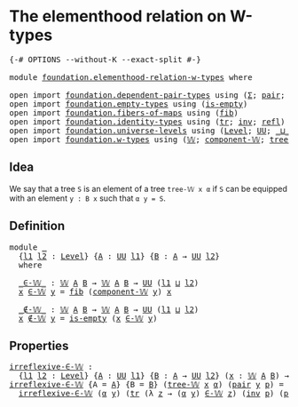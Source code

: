 # The elementhood relation on W-types

<pre class="Agda"><a id="48" class="Symbol">{-#</a> <a id="52" class="Keyword">OPTIONS</a> <a id="60" class="Pragma">--without-K</a> <a id="72" class="Pragma">--exact-split</a> <a id="86" class="Symbol">#-}</a>

<a id="91" class="Keyword">module</a> <a id="98" href="foundation.elementhood-relation-w-types.html" class="Module">foundation.elementhood-relation-w-types</a> <a id="138" class="Keyword">where</a>

<a id="145" class="Keyword">open</a> <a id="150" class="Keyword">import</a> <a id="157" href="foundation.dependent-pair-types.html" class="Module">foundation.dependent-pair-types</a> <a id="189" class="Keyword">using</a> <a id="195" class="Symbol">(</a><a id="196" href="foundation-core.dependent-pair-types.html#502" class="Record">Σ</a><a id="197" class="Symbol">;</a> <a id="199" href="foundation-core.dependent-pair-types.html#575" class="InductiveConstructor">pair</a><a id="203" class="Symbol">;</a> <a id="205" href="foundation-core.dependent-pair-types.html#592" class="Field">pr1</a><a id="208" class="Symbol">;</a> <a id="210" href="foundation-core.dependent-pair-types.html#604" class="Field">pr2</a><a id="213" class="Symbol">)</a>
<a id="215" class="Keyword">open</a> <a id="220" class="Keyword">import</a> <a id="227" href="foundation.empty-types.html" class="Module">foundation.empty-types</a> <a id="250" class="Keyword">using</a> <a id="256" class="Symbol">(</a><a id="257" href="foundation-core.empty-types.html#1215" class="Function">is-empty</a><a id="265" class="Symbol">)</a>
<a id="267" class="Keyword">open</a> <a id="272" class="Keyword">import</a> <a id="279" href="foundation.fibers-of-maps.html" class="Module">foundation.fibers-of-maps</a> <a id="305" class="Keyword">using</a> <a id="311" class="Symbol">(</a><a id="312" href="foundation-core.fibers-of-maps.html#928" class="Function">fib</a><a id="315" class="Symbol">)</a>
<a id="317" class="Keyword">open</a> <a id="322" class="Keyword">import</a> <a id="329" href="foundation.identity-types.html" class="Module">foundation.identity-types</a> <a id="355" class="Keyword">using</a> <a id="361" class="Symbol">(</a><a id="362" href="foundation-core.identity-types.html#4583" class="Function">tr</a><a id="364" class="Symbol">;</a> <a id="366" href="foundation-core.identity-types.html#1552" class="Function">inv</a><a id="369" class="Symbol">;</a> <a id="371" href="foundation-core.identity-types.html#694" class="InductiveConstructor">refl</a><a id="375" class="Symbol">)</a>
<a id="377" class="Keyword">open</a> <a id="382" class="Keyword">import</a> <a id="389" href="foundation.universe-levels.html" class="Module">foundation.universe-levels</a> <a id="416" class="Keyword">using</a> <a id="422" class="Symbol">(</a><a id="423" href="Agda.Primitive.html#597" class="Postulate">Level</a><a id="428" class="Symbol">;</a> <a id="430" href="foundation-core.universe-levels.html#222" class="Primitive">UU</a><a id="432" class="Symbol">;</a> <a id="434" href="Agda.Primitive.html#810" class="Primitive Operator">_⊔_</a><a id="437" class="Symbol">)</a>
<a id="439" class="Keyword">open</a> <a id="444" class="Keyword">import</a> <a id="451" href="foundation.w-types.html" class="Module">foundation.w-types</a> <a id="470" class="Keyword">using</a> <a id="476" class="Symbol">(</a><a id="477" href="foundation.w-types.html#2289" class="Datatype">𝕎</a><a id="478" class="Symbol">;</a> <a id="480" href="foundation.w-types.html#2524" class="Function">component-𝕎</a><a id="491" class="Symbol">;</a> <a id="493" href="foundation.w-types.html#2358" class="InductiveConstructor">tree-𝕎</a><a id="499" class="Symbol">)</a>
</pre>
## Idea

We say that a tree `S` is an element of a tree `tree-𝕎 x α` if `S` can be equipped with an element `y : B x` such that `α y = S`.

## Definition

<pre class="Agda"><a id="669" class="Keyword">module</a> <a id="676" href="foundation.elementhood-relation-w-types.html#676" class="Module">_</a>
  <a id="680" class="Symbol">{</a><a id="681" href="foundation.elementhood-relation-w-types.html#681" class="Bound">l1</a> <a id="684" href="foundation.elementhood-relation-w-types.html#684" class="Bound">l2</a> <a id="687" class="Symbol">:</a> <a id="689" href="Agda.Primitive.html#597" class="Postulate">Level</a><a id="694" class="Symbol">}</a> <a id="696" class="Symbol">{</a><a id="697" href="foundation.elementhood-relation-w-types.html#697" class="Bound">A</a> <a id="699" class="Symbol">:</a> <a id="701" href="foundation-core.universe-levels.html#222" class="Primitive">UU</a> <a id="704" href="foundation.elementhood-relation-w-types.html#681" class="Bound">l1</a><a id="706" class="Symbol">}</a> <a id="708" class="Symbol">{</a><a id="709" href="foundation.elementhood-relation-w-types.html#709" class="Bound">B</a> <a id="711" class="Symbol">:</a> <a id="713" href="foundation.elementhood-relation-w-types.html#697" class="Bound">A</a> <a id="715" class="Symbol">→</a> <a id="717" href="foundation-core.universe-levels.html#222" class="Primitive">UU</a> <a id="720" href="foundation.elementhood-relation-w-types.html#684" class="Bound">l2</a><a id="722" class="Symbol">}</a>
  <a id="726" class="Keyword">where</a>

  <a id="735" href="foundation.elementhood-relation-w-types.html#735" class="Function Operator">_∈-𝕎_</a> <a id="741" class="Symbol">:</a> <a id="743" href="foundation.w-types.html#2289" class="Datatype">𝕎</a> <a id="745" href="foundation.elementhood-relation-w-types.html#697" class="Bound">A</a> <a id="747" href="foundation.elementhood-relation-w-types.html#709" class="Bound">B</a> <a id="749" class="Symbol">→</a> <a id="751" href="foundation.w-types.html#2289" class="Datatype">𝕎</a> <a id="753" href="foundation.elementhood-relation-w-types.html#697" class="Bound">A</a> <a id="755" href="foundation.elementhood-relation-w-types.html#709" class="Bound">B</a> <a id="757" class="Symbol">→</a> <a id="759" href="foundation-core.universe-levels.html#222" class="Primitive">UU</a> <a id="762" class="Symbol">(</a><a id="763" href="foundation.elementhood-relation-w-types.html#681" class="Bound">l1</a> <a id="766" href="Agda.Primitive.html#810" class="Primitive Operator">⊔</a> <a id="768" href="foundation.elementhood-relation-w-types.html#684" class="Bound">l2</a><a id="770" class="Symbol">)</a>
  <a id="774" href="foundation.elementhood-relation-w-types.html#774" class="Bound">x</a> <a id="776" href="foundation.elementhood-relation-w-types.html#735" class="Function Operator">∈-𝕎</a> <a id="780" href="foundation.elementhood-relation-w-types.html#780" class="Bound">y</a> <a id="782" class="Symbol">=</a> <a id="784" href="foundation-core.fibers-of-maps.html#928" class="Function">fib</a> <a id="788" class="Symbol">(</a><a id="789" href="foundation.w-types.html#2524" class="Function">component-𝕎</a> <a id="801" href="foundation.elementhood-relation-w-types.html#780" class="Bound">y</a><a id="802" class="Symbol">)</a> <a id="804" href="foundation.elementhood-relation-w-types.html#774" class="Bound">x</a>

  <a id="809" href="foundation.elementhood-relation-w-types.html#809" class="Function Operator">_∉-𝕎_</a> <a id="815" class="Symbol">:</a> <a id="817" href="foundation.w-types.html#2289" class="Datatype">𝕎</a> <a id="819" href="foundation.elementhood-relation-w-types.html#697" class="Bound">A</a> <a id="821" href="foundation.elementhood-relation-w-types.html#709" class="Bound">B</a> <a id="823" class="Symbol">→</a> <a id="825" href="foundation.w-types.html#2289" class="Datatype">𝕎</a> <a id="827" href="foundation.elementhood-relation-w-types.html#697" class="Bound">A</a> <a id="829" href="foundation.elementhood-relation-w-types.html#709" class="Bound">B</a> <a id="831" class="Symbol">→</a> <a id="833" href="foundation-core.universe-levels.html#222" class="Primitive">UU</a> <a id="836" class="Symbol">(</a><a id="837" href="foundation.elementhood-relation-w-types.html#681" class="Bound">l1</a> <a id="840" href="Agda.Primitive.html#810" class="Primitive Operator">⊔</a> <a id="842" href="foundation.elementhood-relation-w-types.html#684" class="Bound">l2</a><a id="844" class="Symbol">)</a>
  <a id="848" href="foundation.elementhood-relation-w-types.html#848" class="Bound">x</a> <a id="850" href="foundation.elementhood-relation-w-types.html#809" class="Function Operator">∉-𝕎</a> <a id="854" href="foundation.elementhood-relation-w-types.html#854" class="Bound">y</a> <a id="856" class="Symbol">=</a> <a id="858" href="foundation-core.empty-types.html#1215" class="Function">is-empty</a> <a id="867" class="Symbol">(</a><a id="868" href="foundation.elementhood-relation-w-types.html#848" class="Bound">x</a> <a id="870" href="foundation.elementhood-relation-w-types.html#735" class="Function Operator">∈-𝕎</a> <a id="874" href="foundation.elementhood-relation-w-types.html#854" class="Bound">y</a><a id="875" class="Symbol">)</a>
</pre>
## Properties

<pre class="Agda"><a id="irreflexive-∈-𝕎"></a><a id="905" href="foundation.elementhood-relation-w-types.html#905" class="Function">irreflexive-∈-𝕎</a> <a id="921" class="Symbol">:</a>
  <a id="925" class="Symbol">{</a><a id="926" href="foundation.elementhood-relation-w-types.html#926" class="Bound">l1</a> <a id="929" href="foundation.elementhood-relation-w-types.html#929" class="Bound">l2</a> <a id="932" class="Symbol">:</a> <a id="934" href="Agda.Primitive.html#597" class="Postulate">Level</a><a id="939" class="Symbol">}</a> <a id="941" class="Symbol">{</a><a id="942" href="foundation.elementhood-relation-w-types.html#942" class="Bound">A</a> <a id="944" class="Symbol">:</a> <a id="946" href="foundation-core.universe-levels.html#222" class="Primitive">UU</a> <a id="949" href="foundation.elementhood-relation-w-types.html#926" class="Bound">l1</a><a id="951" class="Symbol">}</a> <a id="953" class="Symbol">{</a><a id="954" href="foundation.elementhood-relation-w-types.html#954" class="Bound">B</a> <a id="956" class="Symbol">:</a> <a id="958" href="foundation.elementhood-relation-w-types.html#942" class="Bound">A</a> <a id="960" class="Symbol">→</a> <a id="962" href="foundation-core.universe-levels.html#222" class="Primitive">UU</a> <a id="965" href="foundation.elementhood-relation-w-types.html#929" class="Bound">l2</a><a id="967" class="Symbol">}</a> <a id="969" class="Symbol">(</a><a id="970" href="foundation.elementhood-relation-w-types.html#970" class="Bound">x</a> <a id="972" class="Symbol">:</a> <a id="974" href="foundation.w-types.html#2289" class="Datatype">𝕎</a> <a id="976" href="foundation.elementhood-relation-w-types.html#942" class="Bound">A</a> <a id="978" href="foundation.elementhood-relation-w-types.html#954" class="Bound">B</a><a id="979" class="Symbol">)</a> <a id="981" class="Symbol">→</a> <a id="983" href="foundation.elementhood-relation-w-types.html#970" class="Bound">x</a> <a id="985" href="foundation.elementhood-relation-w-types.html#809" class="Function Operator">∉-𝕎</a> <a id="989" href="foundation.elementhood-relation-w-types.html#970" class="Bound">x</a>
<a id="991" href="foundation.elementhood-relation-w-types.html#905" class="Function">irreflexive-∈-𝕎</a> <a id="1007" class="Symbol">{</a><a id="1008" class="Argument">A</a> <a id="1010" class="Symbol">=</a> <a id="1012" href="foundation.elementhood-relation-w-types.html#1012" class="Bound">A</a><a id="1013" class="Symbol">}</a> <a id="1015" class="Symbol">{</a><a id="1016" class="Argument">B</a> <a id="1018" class="Symbol">=</a> <a id="1020" href="foundation.elementhood-relation-w-types.html#1020" class="Bound">B</a><a id="1021" class="Symbol">}</a> <a id="1023" class="Symbol">(</a><a id="1024" href="foundation.w-types.html#2358" class="InductiveConstructor">tree-𝕎</a> <a id="1031" href="foundation.elementhood-relation-w-types.html#1031" class="Bound">x</a> <a id="1033" href="foundation.elementhood-relation-w-types.html#1033" class="Bound">α</a><a id="1034" class="Symbol">)</a> <a id="1036" class="Symbol">(</a><a id="1037" href="foundation-core.dependent-pair-types.html#575" class="InductiveConstructor">pair</a> <a id="1042" href="foundation.elementhood-relation-w-types.html#1042" class="Bound">y</a> <a id="1044" href="foundation.elementhood-relation-w-types.html#1044" class="Bound">p</a><a id="1045" class="Symbol">)</a> <a id="1047" class="Symbol">=</a>
  <a id="1051" href="foundation.elementhood-relation-w-types.html#905" class="Function">irreflexive-∈-𝕎</a> <a id="1067" class="Symbol">(</a><a id="1068" href="foundation.elementhood-relation-w-types.html#1033" class="Bound">α</a> <a id="1070" href="foundation.elementhood-relation-w-types.html#1042" class="Bound">y</a><a id="1071" class="Symbol">)</a> <a id="1073" class="Symbol">(</a><a id="1074" href="foundation-core.identity-types.html#4583" class="Function">tr</a> <a id="1077" class="Symbol">(λ</a> <a id="1080" href="foundation.elementhood-relation-w-types.html#1080" class="Bound">z</a> <a id="1082" class="Symbol">→</a> <a id="1084" class="Symbol">(</a><a id="1085" href="foundation.elementhood-relation-w-types.html#1033" class="Bound">α</a> <a id="1087" href="foundation.elementhood-relation-w-types.html#1042" class="Bound">y</a><a id="1088" class="Symbol">)</a> <a id="1090" href="foundation.elementhood-relation-w-types.html#735" class="Function Operator">∈-𝕎</a> <a id="1094" href="foundation.elementhood-relation-w-types.html#1080" class="Bound">z</a><a id="1095" class="Symbol">)</a> <a id="1097" class="Symbol">(</a><a id="1098" href="foundation-core.identity-types.html#1552" class="Function">inv</a> <a id="1102" href="foundation.elementhood-relation-w-types.html#1044" class="Bound">p</a><a id="1103" class="Symbol">)</a> <a id="1105" class="Symbol">(</a><a id="1106" href="foundation-core.dependent-pair-types.html#575" class="InductiveConstructor">pair</a> <a id="1111" href="foundation.elementhood-relation-w-types.html#1042" class="Bound">y</a> <a id="1113" href="foundation-core.identity-types.html#694" class="InductiveConstructor">refl</a><a id="1117" class="Symbol">))</a>
</pre>